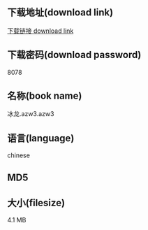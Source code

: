 ## 下载地址(download link)
[下载链接 download link](https://tutu365.netlify.app/?s=%E5%86%B0%E9%BE%99.azw3)

## 下载密码(download password)
8078

## 名称(book name)
冰龙.azw3.azw3

## 语言(language)
chinese

## MD5


## 大小(filesize)
4.1 MB
